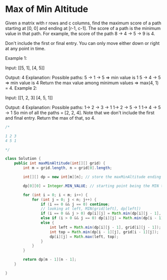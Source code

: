 # Max of Min Altitude
Given a matrix with r rows and c columns, find the maximum score of a path starting at [0, 0] and ending at [r-1, c-1]. The score of a path is the minimum value in that path. For example, the score of the path 8 → 4 → 5 → 9 is 4.

Don't include the first or final entry. You can only move either down or right at any point in time.

Example 1:

Input:
[[5, 1],
 [4, 5]]

Output: 4
Explanation:
Possible paths:
5 → 1 → 5 => min value is 1
5 → 4 → 5 => min value is 4
Return the max value among minimum values => max(4, 1) = 4.
Example 2:

Input:
[[1, 2, 3]
 [4, 5, 1]]

Output: 4
Explanation:
Possible paths:
1-> 2 -> 3 -> 1
1-> 2 -> 5 -> 1
1-> 4 -> 5 -> 1
So min of all the paths = [2, 2, 4]. Note that we don't include the first and final entry.
Return the max of that, so 4.

```java
/*

1 2 3
4 5 1

*/

class Solution {
    public int maxMinAltitude(int[][] grid) {
        int m = grid.length, n = grid[0].length;

        int[][] dp = new int[m][n]; // store the maxMinAltitude ending at grid[i][j]

        dp[0][0] = Integer.MIN_VALUE; // starting point being the MIN to avoid when considering MAX min

        for (int i = 0; i < m; i++) {
            for (int j = 0; j < n; j++) {
                if (i == 0 && j == 0) continue;
                // looking at left, MIN(grid[left], dp[left])
                if (i == 0 && j > 0) dp[i][j] = Math.min(dp[i][j - 1], grid[i][j - 1]);
                else if (i > 0 && j == 0) dp[i][j] = Math.min(dp[i - 1][j], grid[i - 1][j]);
                else {
                    int left = Math.min(dp[i][j - 1], grid[i][j - 1]);
                    int top = Math.min(dp[i - 1][j], grid[i - 1][j]);
                    dp[i][j] = Math.max(left, top);
                }
            }
        }

        return dp[m - 1][n - 1];
    }

}

```